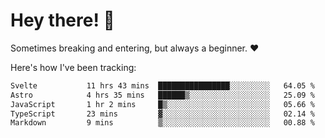 # Hey there! 👋
Sometimes breaking and entering, but always a beginner. ❤️

Here's how I've been tracking:
<!--START_SECTION:waka-->

```txt
Svelte           11 hrs 43 mins  ████████████████░░░░░░░░░   64.05 %
Astro            4 hrs 35 mins   ██████▒░░░░░░░░░░░░░░░░░░   25.09 %
JavaScript       1 hr 2 mins     █▒░░░░░░░░░░░░░░░░░░░░░░░   05.66 %
TypeScript       23 mins         ▓░░░░░░░░░░░░░░░░░░░░░░░░   02.14 %
Markdown         9 mins          ▒░░░░░░░░░░░░░░░░░░░░░░░░   00.88 %
```

<!--END_SECTION:waka-->
